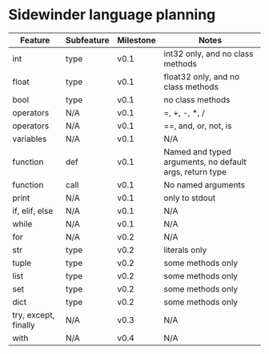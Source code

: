 # Sidewinder language planning

| Feature | Subfeature | Milestone | Notes |
| --- | --- | --- | --- |
| int | type | v0.1 | int32 only, and no class methods |
| float | type | v0.1 | float32 only, and no class methods |
| bool | type | v0.1 | no class methods |
| operators | N/A | v0.1 | =, +, -, *, / |
| operators | N/A | v0.1 | ==, and, or, not, is |
| variables | N/A | v0.1 | N/A |
| function | def | v0.1 | Named and typed arguments, no default args, return type |
| function | call | v0.1 | No named arguments |
| print | N/A | v0.1 | only to stdout |
| if, elif, else | N/A | v0.1 | N/A |
| while | N/A | v0.1 | N/A |
| for | N/A | v0.2 | N/A |
| str | type | v0.2 | literals only |
| tuple | type | v0.2 | some methods only |
| list | type | v0.2 | some methods only |
| set | type | v0.2 | some methods only |
| dict | type | v0.2 | some methods only |
| try, except, finally | N/A | v0.3 | N/A |
| with | N/A | v0.4 | N/A |
